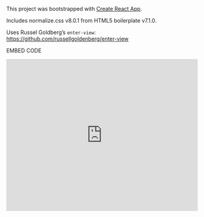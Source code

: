 This project was bootstrapped with [Create React App](https://github.com/facebook/create-react-app).

Includes normalize.css v8.0.1 from HTML5 boilerplate v7.1.0.

Uses Russel Goldberg’s `enter-view`: 
https://github.com/russellgoldenberg/enter-view


EMBED CODE
<iframe src="https://vs-postmedia.github.io/0201-salary-top100/" style="height:400px;width:100%" frameborder="no" scrolling="yes" allow-top-navigation-by-user-activation ></iframe>